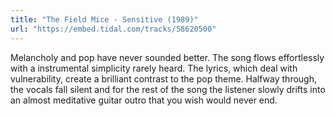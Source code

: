 ```yaml
---
title: "The Field Mice - Sensitive (1989)"
url: "https://embed.tidal.com/tracks/58620500"
---
```


Melancholy and pop have never sounded better. The song flows effortlessly with
a instrumental simplicity rarely heard. The lyrics, which deal with
vulnerability, create a brilliant contrast to the pop theme. Halfway through,
the vocals fall silent and for the rest of the song the listener slowly drifts
into an almost meditative guitar outro that you wish would never end.
